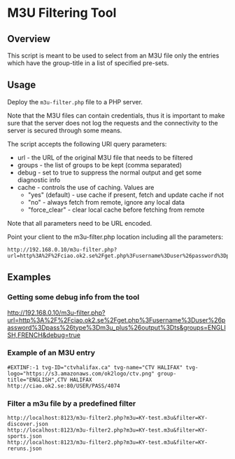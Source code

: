 # M3U Filtering Tool

## Overview

This script is meant to be used to select from an M3U file only the entries which have the group-title in a list of specified pre-sets.

## Usage

Deploy the ```m3u-filter.php``` file to a PHP server. 

Note that the M3U files can contain credentials, thus it is important to make sure that the server does not log the requests and the connectivity to the server is secured through some means.

The script accepts the following URI query parameters:
* url - the URL of the original M3U file that needs to be filtered
* groups - the list of groups to be kept (comma separated)
* debug - set to true to suppress the normal output and get some diagnostic info
* cache - controls the use of caching. Values are 
    - "yes" (default) - use cache if present, fetch and update cache if not
    - "no" - always fetch from remote, ignore any local data
    - "force_clear" - clear local cache before fetching from remote

Note that all parameters need to be URL encoded.

Point your client to the m3u-filter.php location including all the parameters:
```
http://192.168.0.10/m3u-filter.php?url=http%3A%2F%2Fciao.ok2.se%2Fget.php%3Fusername%3Duser%26password%3Dpass%26type%3Dm3u_plus%26output%3Dts&groups=ENGLISH,FRENCH
```

## Examples

### Getting some debug info from the tool
http://192.168.0.10/m3u-filter.php?url=http%3A%2F%2Fciao.ok2.se%2Fget.php%3Fusername%3Duser%26password%3Dpass%26type%3Dm3u_plus%26output%3Dts&groups=ENGLISH,FRENCH&debug=true

### Example of an M3U entry
```
#EXTINF:-1 tvg-ID="ctvhalifax.ca" tvg-name="CTV HALIFAX" tvg-logo="https://s3.amazonaws.com/ok2logo/ctv.png" group-title="ENGLISH",CTV HALIFAX
http://ciao.ok2.se:80/USER/PASS/4074
```


### Filter a m3u file by a predefined filter
```
http://localhost:8123/m3u-filter2.php?m3u=KY-test.m3u&filter=KY-discover.json
http://localhost:8123/m3u-filter2.php?m3u=KY-test.m3u&filter=KY-sports.json
http://localhost:8123/m3u-filter2.php?m3u=KY-test.m3u&filter=KY-reruns.json
```

